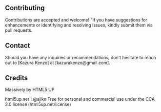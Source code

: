 <h2>Contributing</h2>
<p>Contributions are accepted and welcome! "If you have suggestions for enhancements or identifying and resolving issues, kindly submit them via pull requests.</p>


<h2>Contact</h2>
<p>Should you have any inquiries or recommendations, don't hesitate to reach out to [Kazura Kenzo] at [kazurakenzo@gmail.com].</p>


<h2>Credits</h2>

<p>Massively by HTML5 UP</p>
<p>html5up.net | @ajlkn
Free for personal and commercial use under the CCA 3.0 license (html5up.net/license)</p>

	
